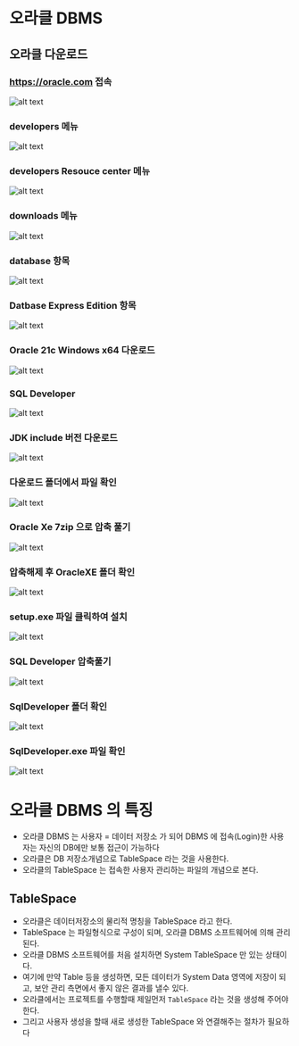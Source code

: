 # 오라클 DBMS

## 오라클 다운로드

### https://oracle.com 접속

![alt text](readme_images/image.png)

### developers 메뉴

![alt text](readme_images/image-1.png)

### developers Resouce center 메뉴

![alt text](readme_images/image-2.png)

### downloads 메뉴

![alt text](readme_images/image-3.png)

### database 항목

![alt text](readme_images/image-4.png)

### Datbase Express Edition 항목

![alt text](readme_images/image-5.png)

### Oracle 21c Windows x64 다운로드

![alt text](readme_images/image-6.png)

### SQL Developer

![alt text](readme_images/image-7.png)

### JDK include 버전 다운로드

![alt text](readme_images/image-8.png)

### 다운로드 폴더에서 파일 확인

![alt text](readme_images/image-9.png)

### Oracle Xe 7zip 으로 압축 풀기

![alt text](readme_images/image-10.png)

### 압축해제 후 OracleXE 폴더 확인

![alt text](readme_images/image-11.png)

### setup.exe 파일 클릭하여 설치

![alt text](readme_images/image-12.png)

### SQL Developer 압축풀기

![alt text](readme_images/image-13.png)

### SqlDeveloper 폴더 확인

![alt text](readme_images/image-14.png)

### SqlDeveloper.exe 파일 확인

![alt text](readme_images/image-15.png)

# 오라클 DBMS 의 특징

- 오라클 DBMS 는 사용자 = 데이터 저장소 가 되어 DBMS 에 접속(Login)한 사용자는 자신의 DB에만 보통 접근이 가능하다
- 오라클은 DB 저장소개념으로 TableSpace 라는 것을 사용한다.
- 오라클의 TableSpace 는 접속한 사용자 관리하는 파일의 개념으로 본다.

## TableSpace

- 오라클은 데이터저장소의 물리적 명칭을 TableSpace 라고 한다.
- TableSpace 는 파일형식으로 구성이 되며, 오라클 DBMS 소프트웨어에 의해 관리된다.
- 오라클 DBMS 소프트웨어를 처음 설치하면 System TableSpace 만 있는 상태이다.
- 여기에 만약 Table 등을 생성하면, 모든 데이터가 System Data 영역에 저장이 되고, 보안 관리 측면에서 좋지 않은 결과를 낼수 있다.
- 오라클에서는 프로젝트를 수행할때 제일먼저 `TableSpace` 라는 것을 생성해 주어야 한다.
- 그리고 사용자 생성을 할때 새로 생성한 TableSpace 와 연결해주는 절차가 필요하다
